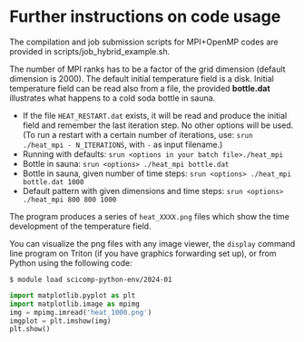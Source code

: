 
Further instructions on code usage
==================================

The compilation and job submission scripts for MPI+OpenMP codes are
provided in scripts/job_hybrid_example.sh.


The number of MPI ranks has to be a factor of the grid dimension (default 
dimension is 2000). The default initial temperature field is a disk. Initial
temperature field can be read also from a file, the provided **bottle.dat** 
illustrates what happens to a cold soda bottle in sauna.


 * If the file `HEAT_RESTART.dat` exists, it will be read and produce
   the initial field and remember the last iteration step.  No other
   options will be used. (To run a restart with a certain number of
   iterations, use:
     `srun ./heat_mpi - N_ITERATIONS`, with `-` as input filename.)
 * Running with defaults: `srun <options in your batch file>./heat_mpi`
 * Bottle in sauna: `srun <options> ./heat_mpi bottle.dat`
 * Bottle in sauna, given number of time steps:
   `srun <options> ./heat_mpi bottle.dat 1000`
 * Default pattern with given dimensions and time steps:
   `srun <options> ./heat_mpi 800 800 1000`

  The program produces a series of `heat_XXXX.png` files which show the
  time development of the temperature field.

You can visualize the png files with any image viewer, the `display`
command line program on Triton (if you have graphics forwarding set
up), or from Python using the following code:
```console
$ module load scicomp-python-env/2024-01
```
```python
import matplotlib.pyplot as plt
import matplotlib.image as mpimg
img = mpimg.imread('heat_1000.png')
imgplot = plt.imshow(img)
plt.show()
```

